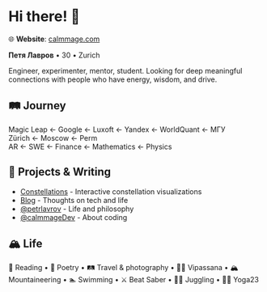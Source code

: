 # Hi there! 👋

🌐 **Website**: [calmmage.com](https://calmmage.com)

**Петя Лавров** • 30 • Zurich

Engineer, experimenter, mentor, student. Looking for deep meaningful connections with people who have energy, wisdom, and drive.

## 🛤️ Journey
Magic Leap ← Google ← Luxoft ← Yandex ← WorldQuant ← МГУ  
Zürich ← Moscow ← Perm  
AR ← SWE ← Finance ← Mathematics ← Physics

## 🎨 Projects & Writing
- [Constellations](https://constellations.calmmage.com/) - Interactive constellation visualizations
- [Blog](https://petrlavrov.substack.com/) - Thoughts on tech and life
- [@petrlavrov](https://t.me/petrlavrov) - Life and philosophy
- [@calmmageDev](https://t.me/calmmageDev) - About coding

## 🏔️ Life
📖 Reading • 📜 Poetry • 🛤️ Travel & photography • 🧘🏼 Vipassana • 🏔️ Mountaineering • 🏊 Swimming • ⚔️ Beat Saber • 🤹‍♀️ Juggling • 🤸‍♀️ Yoga23
